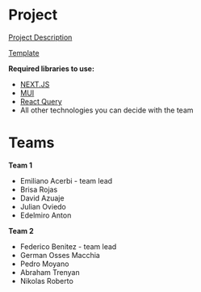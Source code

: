 # Project

[Project Description](https://docs.google.com/document/d/1aEkRRiInzTHq6_5QsKwZ5hVmgg6rS94RkRqjFROvwIg/edit?usp=sharing)

[Template](https://www.figma.com/file/tbPsoo9Ocza6OEZkx3rpwQ/Shoes-shop-project?node-id=0%3A1)

**Required libraries to use:**
- [NEXT.JS](https://nextjs.org/)
- [MUI](https://mui.com/)
- [React Query](https://tanstack.com/query/v4/docs/adapters/react-query)
- All other technologies you can decide with the team

# Teams

**Team 1**
- Emiliano Acerbi - team lead
- Brisa Rojas
- David Azuaje
- Julian Oviedo
- Edelmiro Anton

**Team 2**
- Federico Benitez - team lead
- German Osses Macchia
- Pedro Moyano
- Abraham Trenyan
- Nikolas Roberto
